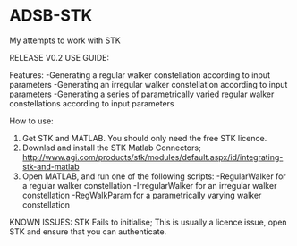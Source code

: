 # ADSB-STK
My attempts to work with STK

RELEASE V0.2 USE GUIDE:

Features:
-Generating a regular walker constellation according to input parameters
-Generating an irregular walker constellation according to input parameters
-Generating a series of parametrically varied regular walker constellations according to input parameters


How to use:
1) Get STK and MATLAB. You should only need the free STK licence.
2) Downlad and install the STK Matlab Connectors;
http://www.agi.com/products/stk/modules/default.aspx/id/integrating-stk-and-matlab
3) Open MATLAB, and run one of the following scripts:
  -RegularWalker for a regular walker constellation
  -IrregularWalker for an irregular walker constellation
  -RegWalkParam for a parametrically varying walker constellation
  
KNOWN ISSUES:
STK Fails to initialise; This is usually a licence issue, open STK and ensure that you can authenticate.
